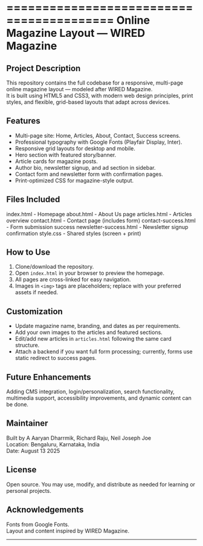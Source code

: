 =========================================
Online Magazine Layout — WIRED Magazine
=========================================

Project Description
-------------------
This repository contains the full codebase for a responsive, multi-page online magazine layout — modeled after WIRED Magazine.  
It is built using HTML5 and CSS3, with modern web design principles, print styles, and flexible, grid-based layouts that adapt across devices.

Features
--------
- Multi-page site: Home, Articles, About, Contact, Success screens.
- Professional typography with Google Fonts (Playfair Display, Inter).
- Responsive grid layouts for desktop and mobile.
- Hero section with featured story/banner.
- Article cards for magazine posts.
- Author bio, newsletter signup, and ad section in sidebar.
- Contact form and newsletter form with confirmation pages.
- Print-optimized CSS for magazine-style output.

Files Included
--------------
index.html            - Homepage
about.html            - About Us page
articles.html         - Articles overview
contact.html          - Contact page (includes form)
contact-success.html  - Form submission success
newsletter-success.html - Newsletter signup confirmation
style.css             - Shared styles (screen + print)

How to Use
----------
1. Clone/download the repository.
2. Open `index.html` in your browser to preview the homepage.
3. All pages are cross-linked for easy navigation.
4. Images in `<img>` tags are placeholders; replace with your preferred assets if needed.

Customization
-------------
- Update magazine name, branding, and dates as per requirements.
- Add your own images to the articles and featured sections.
- Edit/add new articles in `articles.html` following the same card structure.
- Attach a backend if you want full form processing; currently, forms use static redirect to success pages.

Future Enhancements
-------------------
Adding CMS integration, login/personalization, search functionality, multimedia support, accessibility improvements, and dynamic content can be done.

Maintainer
----------
Built by A Aaryan Dharrmik, Richard Raju, Neil Joseph Joe  
Location: Bengaluru, Karnataka, India  
Date: August 13 2025

License
-------
Open source. You may use, modify, and distribute as needed for learning or personal projects.

Acknowledgements
----------------
Fonts from Google Fonts.  
Layout and content inspired by WIRED Magazine.

-------------------------------
